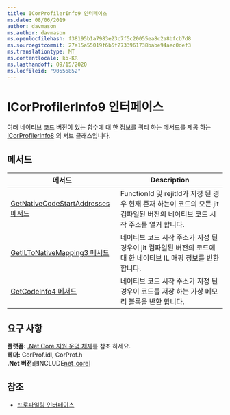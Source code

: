 ```yaml
---
title: ICorProfilerInfo9 인터페이스
ms.date: 08/06/2019
author: davmason
ms.author: davmason
ms.openlocfilehash: f38195b1a7983e23c7f5c20055ea8c2a8bfcb7d8
ms.sourcegitcommit: 27a15a55019f6b5f2733961738babe94aec0def3
ms.translationtype: MT
ms.contentlocale: ko-KR
ms.lasthandoff: 09/15/2020
ms.locfileid: "90556852"
---
```

# <a name="icorprofilerinfo9-interface"></a>ICorProfilerInfo9 인터페이스

여러 네이티브 코드 버전이 있는 함수에 대 한 정보를 쿼리 하는 메서드를 제공 하는 [ICorProfilerInfo8](icorprofilerinfo8-interface.md) 의 서브 클래스입니다.  

## <a name="methods"></a>메서드  

| 메서드|Description|  
| ------------|-----------------|  
|[GetNativeCodeStartAddresses 메서드](icorprofilerinfo9-getnativecodestartaddresses-method.md)| FunctionId 및 rejitId가 지정 된 경우 현재 존재 하는이 코드의 모든 jit 컴파일된 버전의 네이티브 코드 시작 주소를 열거 합니다. |
|[GetILToNativeMapping3 메서드](icorprofilerinfo9-getiltonativemapping3-method.md)| 네이티브 코드 시작 주소가 지정 된 경우이 jit 컴파일된 버전의 코드에 대 한 네이티브 IL 매핑 정보를 반환 합니다. |
|[GetCodeInfo4 메서드](icorprofilerinfo9-getcodeinfo4-method.md)| 네이티브 코드 시작 주소가 지정 된 경우이 코드를 저장 하는 가상 메모리 블록을 반환 합니다. |

## <a name="requirements"></a>요구 사항  
**플랫폼:** [.Net Core 지원 운영 체제](../../../core/install/windows.md?pivots=os-windows)를 참조 하세요.  
**헤더:** CorProf.idl, CorProf.h  
**.Net 버전:**[!INCLUDE[net_core](../../../../includes/net-core-22-md.md)]  

## <a name="see-also"></a>참조

- [프로파일링 인터페이스](profiling-interfaces.md)
